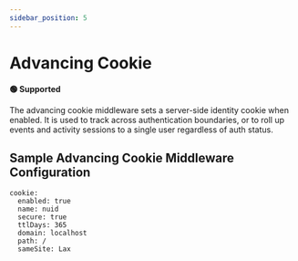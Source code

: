 ```yaml
---
sidebar_position: 5
---
```


# Advancing Cookie

**🟢 Supported**

The advancing cookie middleware sets a server-side identity cookie when enabled. It is used to track across authentication boundaries, or to roll up events and activity sessions to a single user regardless of auth status.


## Sample Advancing Cookie Middleware Configuration


```
cookie:
  enabled: true
  name: nuid
  secure: true
  ttlDays: 365
  domain: localhost
  path: /
  sameSite: Lax
```
